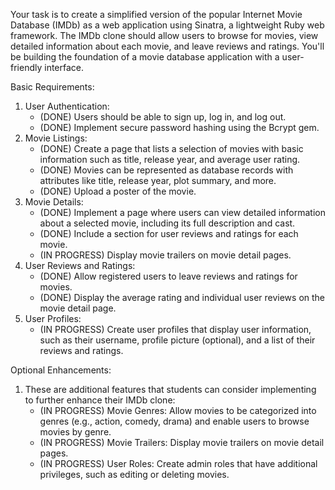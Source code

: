 Your task is to create a simplified version of the popular Internet Movie Database (IMDb) as a web application using Sinatra, a lightweight Ruby web framework. The IMDb clone should allow users to browse for movies, view detailed information about each movie, and leave reviews and ratings. You'll be building the foundation of a movie database application with a user-friendly interface.

Basic Requirements:
1. User Authentication:
	- (DONE) Users should be able to sign up, log in, and log out.
	- (DONE) Implement secure password hashing using the Bcrypt gem.
2. Movie Listings:
	- (DONE) Create a page that lists a selection of movies with basic information such as title, release year, and average user rating.
	- (DONE) Movies can be represented as database records with attributes like title, release year, plot summary, and more.
	- (DONE) Upload a poster of the movie.
3. Movie Details:
	- (DONE) Implement a page where users can view detailed information about a selected movie, including its full description and cast.
	- (DONE) Include a section for user reviews and ratings for each movie.
	- (IN PROGRESS) Display movie trailers on movie detail pages.
4. User Reviews and Ratings:
	- (DONE) Allow registered users to leave reviews and ratings for movies.
	- (DONE) Display the average rating and individual user reviews on the movie detail page.
5. User Profiles:
	- (IN PROGRESS) Create user profiles that display user information, such as their username, profile picture (optional), and a list of their reviews and ratings.

Optional Enhancements:
1. These are additional features that students can consider implementing to further enhance their IMDb clone:
	- (IN PROGRESS) Movie Genres: Allow movies to be categorized into genres (e.g., action, comedy, drama) and enable users to browse movies by genre.
	- (IN PROGRESS) Movie Trailers: Display movie trailers on movie detail pages.
	- (IN PROGRESS) User Roles: Create admin roles that have additional privileges, such as editing or deleting movies.